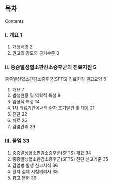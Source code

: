 ## 목차
Contents

### I. 개요 <PAGE>1
1. 개정배경 <PAGE>2
2. 권고의 강도와 근거수준 <PAGE>3

### II. 중증열성혈소판감소증후군의 진료지침 <PAGE>5
중증열성혈소판감소증후군(SFTS) 진료지침 권고요약 <PAGE>6
1. 개요 <PAGE>7
2. 발생현황 및 역학적 특성 <PAGE>9
3. 임상적 특성 <PAGE>14
4. 1차 의료기관에서의 환자 조기발견 및 대응 <PAGE>21
5. 진단 <PAGE>22
6. 치료 <PAGE>25
7. 감염관리 <PAGE>29

### III. 붙임 <PAGE>33
1. 중증열성혈소판감소증후군(SFTS) 개요 <PAGE>34
2. 중증열성혈소판감소증후군(SFTS) 진단 신고기준 <PAGE>35
3. 감염병 발생 신고서식 <PAGE>36
4. 환자 검체 시험의뢰서 <PAGE>38
5. 참고 문헌 <PAGE>39